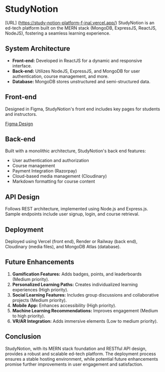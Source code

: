 # StudyNotion

[URL] (https://study-notion-platform-f-inal.vercel.app/)
StudyNotion is an ed-tech platform built on the MERN stack (MongoDB, ExpressJS, ReactJS, NodeJS), fostering a seamless learning experience.


##  System Architecture

- **Front-end:** Developed in ReactJS for a dynamic and responsive interface.
- **Back-end:** Utilizes NodeJS, ExpressJS, and MongoDB for user authentication, course management, and more.
- **Database:** MongoDB stores unstructured and semi-structured data.
## Front-end

Designed in Figma, StudyNotion's front end includes key pages for students and instructors.

[Figma Design](https://www.figma.com/file/Mikd0FjHKAofUlWQSi70nf/StudyNotion_shared)

## Back-end

Built with a monolithic architecture, StudyNotion's back end features:

- User authentication and authorization
- Course management
- Payment Integration (Razorpay)
- Cloud-based media management (Cloudinary)
- Markdown formatting for course content
## API Design

Follows REST architecture, implemented using Node.js and Express.js. Sample endpoints include user signup, login, and course retrieval.
## Deployment

Deployed using Vercel (front end), Render or Railway (back end), Cloudinary (media files), and MongoDB Atlas (database).
## Future Enhancements

1. **Gamification Features:** Adds badges, points, and leaderboards (Medium priority).
2. **Personalized Learning Paths:** Creates individualized learning experiences (High priority).
3. **Social Learning Features:** Includes group discussions and collaborative projects (Medium priority).
4. **Mobile App:** Enhances accessibility (High priority).
5. **Machine Learning Recommendations:** Improves engagement (Medium to high priority).
6. **VR/AR Integration:** Adds immersive elements (Low to medium priority).
## Conclusion

StudyNotion, with its MERN stack foundation and RESTful API design, provides a robust and scalable ed-tech platform. The deployment process ensures a stable hosting environment, while potential future enhancements promise further improvements in user engagement and satisfaction.
